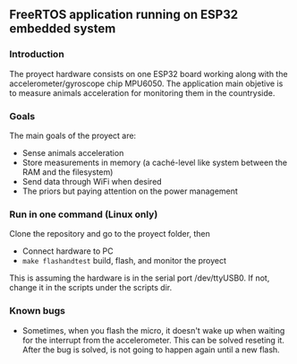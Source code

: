 ## FreeRTOS application running on ESP32 embedded system

### Introduction
The proyect hardware consists on one ESP32 board working along with the accelerometer/gyroscope chip MPU6050. The application main objetive is to measure animals acceleration for monitoring them in the countryside.

### Goals
The main goals of the proyect are:

 * Sense animals acceleration
 * Store measurements in memory (a caché-level like system between the RAM and the filesystem)
 * Send data through WiFi when desired
 * The priors but paying attention on the power management 

### Run in one command (Linux only)
Clone the repository and go to the proyect folder, then

* Connect hardware to PC
* ```make flashandtest``` build, flash, and monitor the proyect
 
This is assuming the hardware is in the serial port /dev/ttyUSB0. If not, change it in the scripts under the scripts dir.

### Known bugs
* Sometimes, when you flash the micro, it doesn't wake up when waiting for the interrupt from the accelerometer. This can be solved reseting it. After the bug is solved, is not going to happen again until a new flash.
